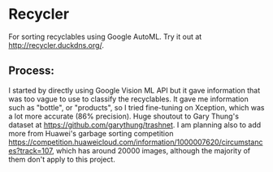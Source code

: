 # Recycler
For sorting recyclables using Google AutoML. Try it out at http://recycler.duckdns.org/.

## Process:
I started by directly using Google Vision ML API but it gave information that was too vague to use to classify the recyclables.
It gave me information such as "bottle", or "products", so I tried fine-tuning on Xception, which was a lot more accurate 
(86% precision). Huge shoutout to Gary Thung's dataset at https://github.com/garythung/trashnet. I am planning also to 
add more from Huawei's garbage sorting competition https://competition.huaweicloud.com/information/1000007620/circumstances?track=107,
which has around 20000 images, although the majority of them don't apply to this project.
